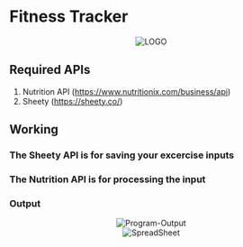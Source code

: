 <h1>Fitness Tracker</h1>
<div align="center">
  <a><img src="https://iili.io/d3GTKf1.png"" alt="LOGO"/></a>
</div>

## Required APIs
1. Nutrition API (https://www.nutritionix.com/business/api)
2. Sheety (https://sheety.co/)

## Working
### The Sheety API is for saving your excercise inputs
### The Nutrition API is for processing the input
### Output
<div align="center">
  <a><img src="https://iili.io/d3GLl8x.png"" alt="Program-Output"/></a>
</div>
<div align="center">
  <a><img src="https://iili.io/d3GtdTQ.png"" alt="SpreadSheet"/></a>
</div>
